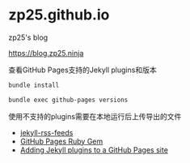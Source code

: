 zp25.github.io
==============

zp25's blog

<https://blog.zp25.ninja>

查看GitHub Pages支持的Jekyll plugins和版本

~~~bash
bundle install

bundle exec github-pages versions
~~~
使用不支持的plugins需要在本地运行后上传导出的文件

+ [jekyll-rss-feeds](https://github.com/snaptortoise/jekyll-rss-feeds "jekyll-rss-feeds")
+ [GitHub Pages Ruby Gem](https://github.com/github/pages-gem "GitHub Pages Ruby Gem")
+ [Adding Jekyll plugins to a GitHub Pages site](https://help.github.com/articles/adding-jekyll-plugins-to-a-github-pages-site/ "Adding Jekyll plugins to a GitHub Pages site")
